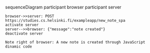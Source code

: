 sequenceDiagram
    participant browser
    participant server

    browser->>server: POST https://studies.cs.helsinki.fi/exampleapp/new_note_spa
    activate server
    server-->>browser: {"message":"note created"}
    deactivate server

    Note right of browser: A new note is created through JavaScript dinamic code